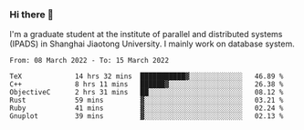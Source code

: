 ### Hi there 👋

I'm a graduate student at the institute of parallel and distributed systems (IPADS) in Shanghai Jiaotong University. I mainly work on database system.

<!--START_SECTION:waka-->

```text
From: 08 March 2022 - To: 15 March 2022

TeX             14 hrs 32 mins  ███████████▓░░░░░░░░░░░░░   46.89 %
C++             8 hrs 11 mins   ██████▓░░░░░░░░░░░░░░░░░░   26.38 %
ObjectiveC      2 hrs 31 mins   ██░░░░░░░░░░░░░░░░░░░░░░░   08.12 %
Rust            59 mins         ▓░░░░░░░░░░░░░░░░░░░░░░░░   03.21 %
Ruby            41 mins         ▓░░░░░░░░░░░░░░░░░░░░░░░░   02.24 %
Gnuplot         39 mins         ▓░░░░░░░░░░░░░░░░░░░░░░░░   02.13 %
```

<!--END_SECTION:waka-->

<!--
**yqmmm/yqmmm** is a ✨ _special_ ✨ repository because its `README.md` (this file) appears on your GitHub profile.

Here are some ideas to get you started:

- 🔭 I’m currently working on ...
- 🌱 I’m currently learning ...
- 👯 I’m looking to collaborate on ...
- 🤔 I’m looking for help with ...
- 💬 Ask me about ...
- 📫 How to reach me: ...
- 😄 Pronouns: ...
- ⚡ Fun fact: ...
-->

